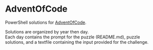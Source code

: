 # AdventOfCode

PowerShell solutions for [AdventOfCode](https://adventofcode.com).

Solutions are organized by year then day.  
Each day contains the prompt for the puzzle (README.md), puzzle solutions, and a textfile containing the input provided for the challenge.
